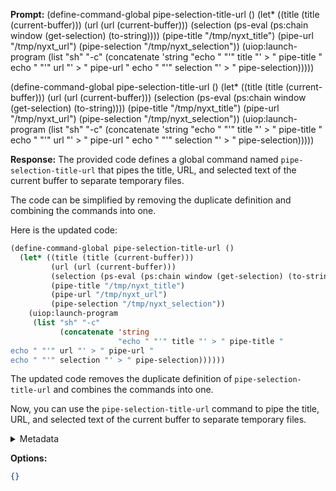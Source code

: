 **Prompt:**
(define-command-global pipe-selection-title-url ()
    (let* ((title (title (current-buffer)))
          (url (url (current-buffer)))
          (selection (ps-eval (ps:chain window (get-selection) (to-string))))
          (pipe-title "/tmp/nyxt_title")
          (pipe-url "/tmp/nyxt_url")
          (pipe-selection "/tmp/nyxt_selection"))
        (uiop:launch-program
            (list "sh" "-c"
                  (concatenate 'string
                              "echo " "'" title "' > " pipe-title "
echo " "'" url "' > " pipe-url "
echo " "'" selection "' > " pipe-selection)))))

(define-command-global pipe-selection-title-url ()
    (let* ((title (title (current-buffer)))
          (url (url (current-buffer)))
          (selection (ps-eval (ps:chain window (get-selection) (to-string))))
          (pipe-title "/tmp/nyxt_title")
          (pipe-url "/tmp/nyxt_url")
          (pipe-selection "/tmp/nyxt_selection"))
        (uiop:launch-program
            (list "sh" "-c"
                  (concatenate 'string
                              "echo " "'" title "' > " pipe-title "
echo " "'" url "' > " pipe-url "
echo " "'" selection "' > " pipe-selection)))))

**Response:**
The provided code defines a global command named `pipe-selection-title-url` that pipes the title, URL, and selected text of the current buffer to separate temporary files.

The code can be simplified by removing the duplicate definition and combining the commands into one.

Here is the updated code:

```lisp
(define-command-global pipe-selection-title-url ()
  (let* ((title (title (current-buffer)))
         (url (url (current-buffer)))
         (selection (ps-eval (ps:chain window (get-selection) (to-string))))
         (pipe-title "/tmp/nyxt_title")
         (pipe-url "/tmp/nyxt_url")
         (pipe-selection "/tmp/nyxt_selection"))
    (uiop:launch-program
     (list "sh" "-c"
           (concatenate 'string
                        "echo " "'" title "' > " pipe-title "
echo " "'" url "' > " pipe-url "
echo " "'" selection "' > " pipe-selection))))))

```

The updated code removes the duplicate definition of `pipe-selection-title-url` and combines the commands into one.

Now, you can use the `pipe-selection-title-url` command to pipe the title, URL, and selected text of the current buffer to separate temporary files.

<details><summary>Metadata</summary>

- Duration: 21564 ms
- Datetime: 2023-10-24T14:22:54.095274
- Model: gpt-3.5-turbo-0613

</details>

**Options:**
```json
{}
```


